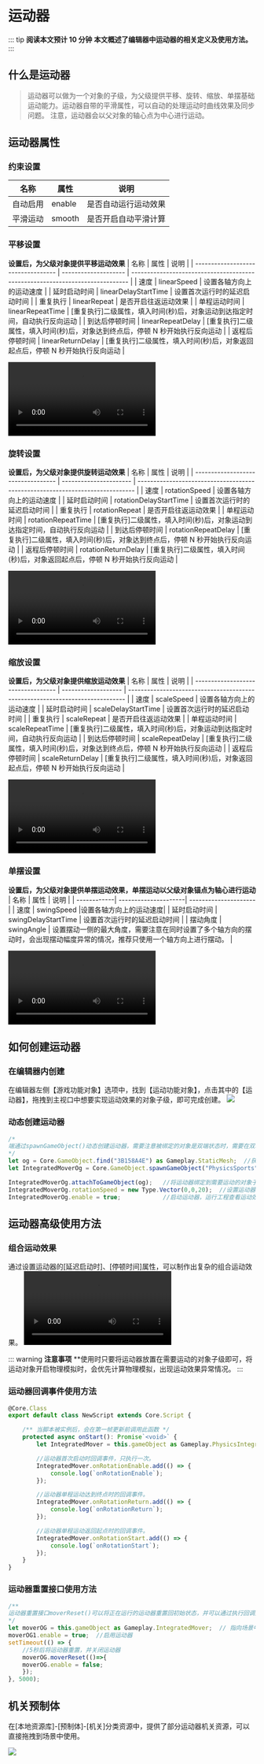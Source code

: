 # 运动器

::: tip **阅读本文预计 10 分钟**
**本文概述了编辑器中运动器的相关定义及使用方法。**
:::


## 什么是运动器

> 运动器可以做为一个对象的子级，为父级提供平移、旋转、缩放、单摆基础运动能力。运动器自带的平滑属性，可以自动的处理运动时曲线效果及同步问题。
> 注意，运动器会以父对象的轴心点为中心进行运动。

## 运动器属性

### 约束设置

| 名称     | 属性   | 说明                 |
| -------- | ------ | -------------------- |
| 自动启用 | enable | 是否自动运行运动效果 |
| 平滑运动 | smooth | 是否开启自动平滑计算 |


### 平移设置
**设置后，为父级对象提供平移运动效果**
| 名称     | 属性   | 说明                 |
| ---------------------------------- | -------------------- | ----------------------------------------------------------------------------- |
| 速度                               | linearSpeed          | 设置各轴方向上的运动速度                                                      |
| 延时启动时间                       | linearDelayStartTime | 设置首次运行时的延迟启动时间                                                  |
| 重复执行                           | linearRepeat         | 是否开启往返运动效果                                                          |
| 单程运动时间                       | linearRepeatTime     | [重复执行]二级属性，填入时间(秒)后，对象运动到达指定时间，自动执行反向运动    |
| 到达后停顿时间                     | linearRepeatDelay    | [重复执行]二级属性，填入时间(秒)后，对象达到终点后，停顿 N 秒开始执行反向运动 |
| 返程后停顿时间                     | linearReturnDelay    | [重复执行]二级属性，填入时间(秒)后，对象返回起点后，停顿 N 秒开始执行反向运动 |

<video controls src="https://cdn.233xyx.com/athena/online/5cef83d287ae4cfb8789d101ef3b406b.mp4"></video>

### 旋转设置
**设置后，为父级对象提供旋转运动效果**
| 名称     | 属性   | 说明                 |
| ---------------------------------- | ---------------------- | ----------------------------------------------------------------------------- |
| 速度                               | rotationSpeed          | 设置各轴方向上的运动速度                                                      |
| 延时启动时间                       | rotationDelayStartTime | 设置首次运行时的延迟启动时间                                                  |
| 重复执行                           | rotationRepeat         | 是否开启往返运动效果                                                          |
| 单程运动时间                       | rotationRepeatTime     | [重复执行]二级属性，填入时间(秒)后，对象运动到达指定时间，自动执行反向运动    |
| 到达后停顿时间                     | rotationRepeatDelay    | [重复执行]二级属性，填入时间(秒)后，对象达到终点后，停顿 N 秒开始执行反向运动 |
| 返程后停顿时间                     | rotationReturnDelay    | [重复执行]二级属性，填入时间(秒)后，对象返回起点后，停顿 N 秒开始执行反向运动 |

<video controls src="https://cdn.233xyx.com/athena/online/b29e8921f2244fa1b346a5aec46c2a32.mp4"></video>

### 缩放设置
**设置后，为父级对象提供缩放运动效果**
| 名称     | 属性   | 说明                 |
| ---------------------------------- | ------------------- | ----------------------------------------------------------------------------- |
| 速度                               | scaleSpeed          | 设置各轴方向上的运动速度                                                      |
| 延时启动时间                       | scaleDelayStartTime | 设置首次运行时的延迟启动时间                                                  |
| 重复执行                           | scaleRepeat         | 是否开启往返运动效果                                                          |
| 单程运动时间                       | scaleRepeatTime     | [重复执行]二级属性，填入时间(秒)后，对象运动到达指定时间，自动执行反向运动    |
| 到达后停顿时间                     | scaleRepeatDelay    | [重复执行]二级属性，填入时间(秒)后，对象达到终点后，停顿 N 秒开始执行反向运动 |
| 返程后停顿时间                     | scaleReturnDelay    | [重复执行]二级属性，填入时间(秒)后，对象返回起点后，停顿 N 秒开始执行反向运动 |

<video controls src="https://cdn.233xyx.com/athena/online/eafa9da98cff4542b6f18ab27014a2ca.mp4"></video>

### 单摆设置
**设置后，为父级对象提供单摆运动效果，单摆运动以父级对象锚点为轴心进行运动**
| 名称        | 属性                 |        说明                 | 
| ------------| ---------------------| --------------------- |
| 速度        | swingSpeed           |设置各轴方向上的运动速度|
| 延时启动时间 | swingDelayStartTime  | 设置首次运行时的延迟启动时间                                                                                               |
| 摆动角度     | swingAngle           | 设置摆动一侧的最大角度，需要注意在同时设置了多个轴方向的摆动时，会出现摆动幅度异常的情况，推荐只使用一个轴方向上进行摆动。 |

<video controls src="https://cdn.233xyx.com/athena/online/310492b3b66e409bbcc87808bb924f1d.mp4"></video>

## 如何创建运动器
### 在编辑器内创建
在编辑器左侧【游戏功能对象】选项中，找到【运动功能对象】，点击其中的【运动器】，拖拽到主视口中想要实现运动效果的对象子级，即可完成创建。
![](https://wstatic-a1.233leyuan.com/productdocs/static/boxcnIfVMD8DhAuFXv26FiRaqhb.png)

### 动态创建运动器
```ts
/*
端通过spawnGameObject()动态创建运动器，需要注意被绑定的对象是双端状态时，需要在双端创建运动器；被绑定的对象是客端户时，需要在对应的客户端进行创建。
*/
let og = Core.GameObject.find("3B158A4E") as Gameplay.StaticMesh;  //获取场景中需要运动的静态模型，需要确认该模型属性中已设置为非静态状态；
let IntegratedMoverOg = Core.GameObject.spawnGameObject("PhysicsSports") as Gameplay.IntegratedMover;  //动态创建一个运动器功能对象

IntegratedMoverOg.attachToGameObject(og);   //将运动器绑定到需要运动的对象子级。
IntegratedMoverOg.rotationSpeed = new Type.Vector(0,0,20);  //设置运动器的旋转运动效果，同样可以设置其他运动方式，详情可查看运动器API文档。
IntegratedMoverOg.enable = true;            //启动运动器，运行工程查看运动效果。
```

## 运动器高级使用方法

### 组合运动效果

通过设置运动器的[延迟启动时]、[停顿时间]属性，可以制作出复杂的组合运动效果。
<video controls src="https://cdn.233xyx.com/athena/online/b91753572ec24831a04df3cde4ffb018.mp4"></video>

::: warning **注意事项**
**使用时只要将运动器放置在需要运动的对象子级即可，将运动对象开启物理模拟时，会优先计算物理模拟，出现运动效果异常情况。
:::


### 运动器回调事件使用方法

```ts
@Core.Class
export default class NewScript extends Core.Script {

    /** 当脚本被实例后，会在第一帧更新前调用此函数 */
    protected async onStart(): Promise`<void>` {
        let IntegratedMover = this.gameObject as Gameplay.PhysicsIntegratedMover;

        //运动器首次启动时回调事件，只执行一次。
        IntegratedMover.onRotationEnable.add(() => {
            console.log(`onRotationEnable`);
        });

        //运动器单程运动达到终点时的回调事件。
        IntegratedMover.onRotationReturn.add(() => {
            console.log(`onRotationReturn`);
        });

        //运动器单程运动返回起点时的回调事件。
        IntegratedMover.onRotationStart.add(() => {
            console.log(`onRotationStart`);
        });
    }
}
```

### 运动器重置接口使用方法

```ts
/**
运动器重置接口moverReset()可以将正在运行的运动器重置回初始状态，并可以通过执行回调重新设置运动器参数
*/
let moverOG = this.gameObject as Gameplay.IntegratedMover;  // 指向场景中的运动器
moverOG1.enable = true;  //启用运动器
setTimeout(() => {
    //5秒后将运动器重置，并关闭运动器
    moverOG.moverReset(()=>{
    moverOG.enable = false;
    });
}, 5000);
```

## 机关预制体

在[本地资源库]-[预制体]-[机关]分类资源中，提供了部分运动器机关资源，可以直接拖拽到场景中使用。

![](https://wstatic-a1.233leyuan.com/productdocs/static/boxcn0ehbljCTDTyZ9xtueRiFzb.png)




